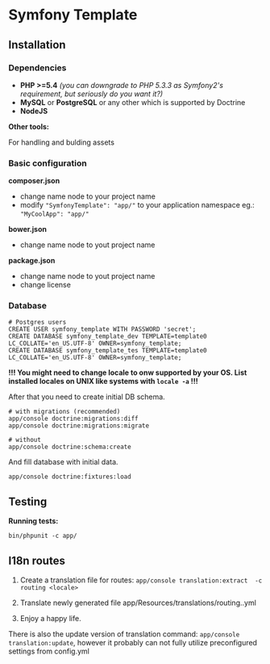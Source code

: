 # Symfony Template

## Installation

### Dependencies

* __PHP >=5.4__ _(you can downgrade to PHP 5.3.3 as Symfony2's requirement, but seriously do you want it?)_
* __MySQL__ or __PostgreSQL__ or any other which is supported by Doctrine
* __NodeJS__

__Other tools:__

For handling and bulding assets 

### Basic configuration

__composer.json__

* change name node to your project name
* modify ```"SymfonyTemplate": "app/"``` to your application namespace eg.: ```"MyCoolApp": "app/"```

__bower.json__

* change name node to yout project name

__package.json__

* change name node to yout project name
* change license

### Database

    # Postgres users
    CREATE USER symfony_template WITH PASSWORD 'secret';
    CREATE DATABASE symfony_template_dev TEMPLATE=template0 LC_COLLATE='en_US.UTF-8' OWNER=symfony_template;
    CREATE DATABASE symfony_template_tes TEMPLATE=template0 LC_COLLATE='en_US.UTF-8' OWNER=symfony_template;

__!!! You might need to change locale to onw supported by your OS. List installed locales on UNIX like systems with ```locale -a``` !!!__

After that you need to create initial DB schema.

	# with migrations (recommended)
	app/console doctrine:migrations:diff
	app/console doctrine:migrations:migrate
	
	# without
	app/console doctrine:schema:create
	
And fill database with initial data.

	app/console doctrine:fixtures:load
	
## Testing

__Running tests:__

	bin/phpunit -c app/

## I18n routes

1) Create a translation file for routes:
    ```app/console translation:extract  -c routing <locale>```

2) Translate newly generated file app/Resources/translations/routing.<locale>.yml
3) Enjoy a happy life.

There is also the update version of translation command: `app/console translation:update`,
however it probably can not fully utilize preconfigured settings from config.yml